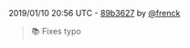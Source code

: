 2019/01/10 20:56 UTC - [89b3627](https://github.com/hassio-addons/addon-adguard-home/commit/89b3627517a27c476e2c56f1eb6f11297864e036) by [@frenck](https://github.com/frenck)
> :books: Fixes typo 


